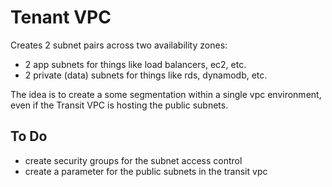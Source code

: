 # Tenant VPC
Creates 2 subnet pairs across two availability zones:

* 2 app subnets for things like load balancers, ec2, etc.
* 2 private (data) subnets for things like rds, dynamodb, etc.

The idea is to create a some segmentation within a single vpc environment, 
even if the Transit VPC is hosting the public subnets.

## To Do
* create security groups for the subnet access control
* create a parameter for the public subnets in the transit vpc
